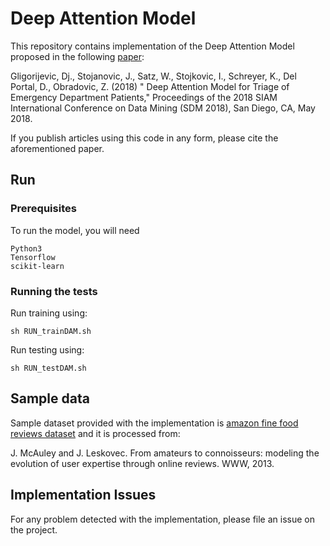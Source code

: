 # Deep Attention Model

This repository contains implementation of the Deep Attention Model proposed in the following [paper](https://astro.temple.edu/~tuf28053/papers/gligorijevicSDM18.pdf): 

Gligorijevic, Dj., Stojanovic, J., Satz, W., Stojkovic, I., Schreyer, K., Del Portal, D., Obradovic, Z. (2018) " Deep Attention Model for Triage of Emergency Department Patients," Proceedings of the 2018 SIAM International Conference on Data Mining (SDM 2018), San Diego, CA, May 2018.

If you publish articles using this code in any form, please cite the aforementioned paper.

## Run

### Prerequisites
To run the model, you will need
```
Python3
Tensorflow
scikit-learn
```

### Running the tests
Run training using: 
```
sh RUN_trainDAM.sh
```
Run testing using: 
```
sh RUN_testDAM.sh
```

## Sample data
Sample dataset provided with the implementation is [amazon fine food reviews dataset](https://www.kaggle.com/snap/amazon-fine-food-reviews) and it is processed from: 

J. McAuley and J. Leskovec. From amateurs to connoisseurs: modeling the evolution of user expertise through online reviews. WWW, 2013.

## Implementation Issues

For any problem detected with the implementation, please file an issue on the project.
